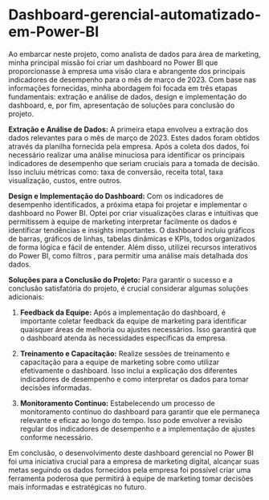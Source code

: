 
# Dashboard-gerencial-automatizado-em-Power-BI
Ao embarcar neste projeto, como analista de dados para área de marketing, minha principal missão foi criar um dashboard no Power BI que proporcionasse à empresa uma visão clara e abrangente dos principais indicadores de desempenho para o mês de março de 2023. 
Com base nas informações fornecidas, minha abordagem foi focada em três etapas fundamentais: extração e análise de dados, design e implementação do dashboard, e, por fim, apresentação de soluções para conclusão do projeto.

**Extração e Análise de Dados:**
A primeira etapa envolveu a extração dos dados relevantes para o mês de março de 2023. Estes dados foram obtidos através da planilha fornecida pela empresa. Após a coleta dos dados, foi necessário realizar uma análise minuciosa para identificar os principais indicadores de desempenho que seriam cruciais para a tomada de decisão. Isso incluiu métricas como: taxa de conversão, receita total, taxa visualização, custos, entre outros.

**Design e Implementação do Dashboard:**
Com os indicadores de desempenho identificados, a próxima etapa foi projetar e implementar o dashboard no Power BI. Optei por criar visualizações claras e intuitivas que permitissem à equipe de marketing interpretar facilmente os dados e identificar tendências e insights importantes. O dashboard incluiu gráficos de barras, gráficos de linhas, tabelas dinâmicas e KPIs, todos organizados de forma lógica e fácil de entender. Além disso, utilizei recursos interativos do Power BI, como filtros , para permitir uma análise mais detalhada dos dados.

**Soluções para a Conclusão do Projeto:**
Para garantir o sucesso e a conclusão satisfatória do projeto, é crucial considerar algumas soluções adicionais:


1. **Feedback da Equipe:** Após a implementação do dashboard, é importante coletar feedback da equipe de marketing para identificar quaisquer áreas de melhoria ou ajustes necessários. Isso garantirá que o dashboard atenda às necessidades específicas da empresa.

2. **Treinamento e Capacitação:** Realize sessões de treinamento e capacitação para a equipe de marketing sobre como utilizar efetivamente o dashboard. Isso inclui a explicação dos diferentes indicadores de desempenho e como interpretar os dados para tomar decisões informadas.

3. **Monitoramento Contínuo:** Estabelecendo um processo de monitoramento contínuo do dashboard para garantir que ele permaneça relevante e eficaz ao longo do tempo. Isso pode envolver a revisão regular dos indicadores de desempenho e a implementação de ajustes conforme necessário.

Em conclusão, o desenvolvimento deste dashboard gerencial no Power BI foi uma iniciativa crucial para a empresa de marketing digital, alcançar suas metas seguindo os dados fornecidos pela empresa  foi possível criar uma ferramenta poderosa que permitirá à equipe de marketing  tomar decisões mais informadas e estratégicas no futuro.
